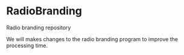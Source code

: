 # RadioBranding
Radio branding repository

We will makes changes to the radio branding program to improve the processing time.
